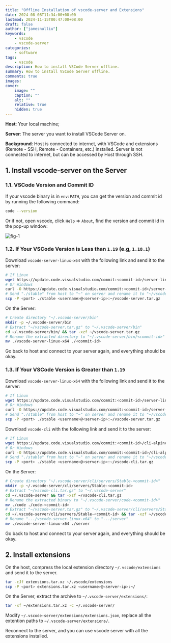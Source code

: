 ```yaml
---
title: "Offline Installation of vscode-server and Extensions"
date: 2024-08-08T11:34:00+08:00
lastmod: 2024-11-15T00:47:00+08:00
draft: false
author: ["jamesnulliu"]
keywords: 
    - vscode
    - vscode-server
categories:
    - software
tags:
    - vscode
description: How to install VSCode Server offline.
summary: How to install VSCode Server offline.
comments: true
images: 
cover:
    image: ""
    caption: ""
    alt: ""
    relative: true
    hidden: true
---
```


**Host**: Your local machine;

**Server**: The server you want to install VSCode Server on.

**Background**: Host is connected to internet, with VSCode and extensions (Remote - SSH, Remote - Containers, etc.) installed. Server is not connected to internet, but can be accessed by Host through SSH.

## 1. Install vscode-server on the Server

### 1.1. VSCode Version and Commit ID

If your vscode binary is in `env:PATH`, you can get the version and commit id by running the following command:

```bash
code --version
```

Or if not, open vscode, click `Help` => `About`, find the version and commit id in the pop-up window:

![fig-1](/imgs/blogs/offline-installation-of-vscode-server-and-extensions/commit-id.png)

### 1.2. If Your VSCode Version is Less than `1.19` (e.g, `1.18.1`)


Download `vscode-server-linux-x64` with the following link and send it to the server:

```bash
# If Linux
wget https://update.code.visualstudio.com/commit:<commit-id>/server-linux-x64/stable
# Or Windows
curl -O https://update.code.visualstudio.com/commit:<commit-id>/server-linux-x64/stable
# Send "./stable" from host to "~" on server and rename it to "~/vscode-server.tar.gz"
scp -P <port> ./stable <username>@<server-ip>:~/vscode-server.tar.gz
```

On the Server:

```bash
# Create directory "~/.vscode-server/bin"
mkdir -p ~/.vscode-server/bin 
# Extract "~/vscode-server.tar.gz" to "~/.vscode-server/bin"
cd ~/.vscode-server/bin/ && tar -xzf ~/vscode-server.tar.gz
# Rename the extracted directory to "~/.vscode-server/bin/<commit-id>"
mv ./vscode-server-linux-x64 ./<commit-id>
```

Go back to host and connect to your server again, and everything should be okay.

### 1.3. If Your VSCode Version is Greater than `1.19`

Download `vscode-server-linux-x64` with the following link and send it to the server:

```bash
# If Linux
wget https://update.code.visualstudio.com/commit:<commit-id>/server-linux-x64/stable
# Or Windows
curl -O https://update.code.visualstudio.com/commit:<commit-id>/server-linux-x64/stable
# Send "./stable" from host to "~" on server and rename it to "~/vscode-server.tar.gz"
scp -P <port> ./stable <username>@<server-ip>:~/vscode-server.tar.gz
```

Download `vscode-cli` with the following link and send it to the server:

```bash
# If Linux
wget https://update.code.visualstudio.com/commit:<commit-id>/cli-alpine-x64/stable
# Or Windows
curl -O https://update.code.visualstudio.com/commit:<commit-id>/cli-alpine-x64/stable
# Send "./stable" from host to "~" on server and rename it to "~/vscode-cli.tar.gz"
scp -P <port> ./stable <username>@<server-ip>:~/vscode-cli.tar.gz
```

On the Server:

```bash
# Create directory "~/.vscode-server/cli/servers/Stable-<commit-id>"
mkdir -p ~/.vscode-server/cli/servers/Stable-<commit-id>
# Extract "~/vscode-cli.tar.gz" to "~/.vscode-server"
cd ~/.vscode-server && tar -xzf ~/vscode-cli.tar.gz
# Rename the extracted binary to "~/.vscode-server/code-<commit-id>"
mv ./code ./code-<commit-id>
# Extract "~/vscode-server.tar.gz" to "~/.vscode-server/cli/servers/Stable-<commit-id>"
cd ~/.vscode-server/cli/servers/Stable-<commit-id> && tar -xzf ~/vscode-server.tar.gz
# Rename ".../vscode-server-linux-x64" to ".../server"
mv ./vscode-server-linux-x64 ./server
```

Go back to host and connect to your server again, and everything should be okay.

## 2. Install extensions

On the host, compress the local extension directory `~/.vscode/extensions` and send it to the server.

```bash
tar -cJf extensions.tar.xz ~/.vscode/extensions
scp -P <port> extensions.tar.xz <username>@<server-ip>:~/
```

On the Server, extract the archive to `~/.vscode-server/extensions/`:

```bash
tar -xf ~/extensions.tar.xz -C ~/.vscode-server/
```

Modify `~/.vscode-server/extensions/extensions.json`, replace all the extention paths to `~/.vscode-server/extensions/`.

Reconnect to the server, and you can use vscode server with all the extensions installed.